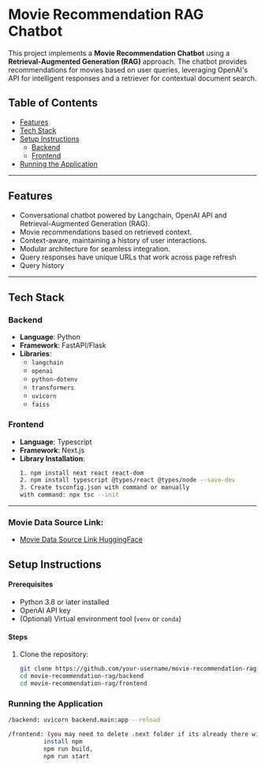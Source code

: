 # Movie Recommendation RAG Chatbot

This project implements a **Movie Recommendation Chatbot** using a **Retrieval-Augmented Generation (RAG)** approach. The chatbot provides recommendations for movies based on user queries, leveraging OpenAI's API for intelligent responses and a retriever for contextual document search.

## Table of Contents

- [Features](#features)
- [Tech Stack](#tech-stack)
- [Setup Instructions](#setup-instructions)
  - [Backend](#backend)
  - [Frontend](#frontend)
- [Running the Application](#running-the-application)


---

## Features

- Conversational chatbot powered by Langchain, OpenAI API and Retrieval-Augmented Generation (RAG).
- Movie recommendations based on retrieved context.
- Context-aware, maintaining a history of user interactions.
- Modular architecture for seamless integration.
- Query responses have unique URLs that work across page refresh
- Query history

---

## Tech Stack

### Backend
- **Language**: Python
- **Framework**: FastAPI/Flask
- **Libraries**: 
  - `langchain`
  - `openai`
  - `python-dotenv`
  - `transformers`
  - `uvicorn`
  - `faiss`

### Frontend
- **Language**: Typescript
- **Framework**: Next.js
- **Library Installation**: 
  ```bash
  1. npm install next react react-dom
  2. npm install typescript @types/react @types/node --save-dev
  3. Create tsconfig.json with command or manually
  with command: npx tsc --init

---
### Movie Data Source Link:
- [Movie Data Source Link HuggingFace](https://huggingface.co/datasets/MongoDB/embedded_movies)

## Setup Instructions

#### Prerequisites
- Python 3.8 or later installed
- OpenAI API key
- (Optional) Virtual environment tool (`venv` or `conda`)

#### Steps
1. Clone the repository:
   ```bash
   git clone https://github.com/your-username/movie-recommendation-rag.git
   cd movie-recommendation-rag/backend
   cd movie-recommendation-rag/frontend

### Running the Application
```bash
/backend: uvicorn backend.main:app --reload

/frontend: (you may need to delete .next folder if its already there with command rm -rf .next in /frontend directory) 
          install npm
          npm run build, 
          npm run start
